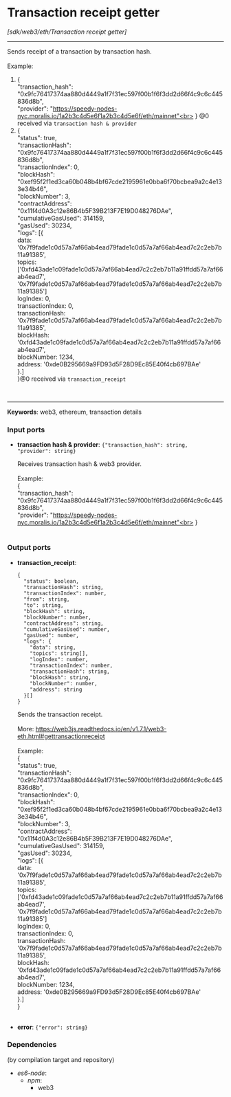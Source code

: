 # Transaction receipt getter

_[sdk/web3/eth/Transaction receipt getter]_

---

Sends receipt of a transaction by transaction hash.<br>
<br>
Example:<br>
1. {<br>
  "transaction_hash": "0x9fc76417374aa880d4449a1f7f31ec597f00b1f6f3dd2d66f4c9c6c445836d8b",<br>
 "provider": "https://speedy-nodes-nyc.moralis.io/1a2b3c4d5e6f1a2b3c4d5e6f/eth/mainnet"<br>
} @0 received via `transaction hash & provider`<br>
2. {<br>
  "status": true,<br>
  "transactionHash": "0x9fc76417374aa880d4449a1f7f31ec597f00b1f6f3dd2d66f4c9c6c445836d8b",<br>
  "transactionIndex": 0,<br>
  "blockHash": "0xef95f2f1ed3ca60b048b4bf67cde2195961e0bba6f70bcbea9a2c4e133e34b46",<br>
  "blockNumber": 3,<br>
  "contractAddress": "0x11f4d0A3c12e86B4b5F39B213F7E19D048276DAe",<br>
  "cumulativeGasUsed": 314159,<br>
  "gasUsed": 30234,<br>
  "logs": [{<br>
    data: '0x7f9fade1c0d57a7af66ab4ead79fade1c0d57a7af66ab4ead7c2c2eb7b11a91385',<br>
    topics: ['0xfd43ade1c09fade1c0d57a7af66ab4ead7c2c2eb7b11a91ffdd57a7af66ab4ead7', '0x7f9fade1c0d57a7af66ab4ead79fade1c0d57a7af66ab4ead7c2c2eb7b11a91385']<br>
    logIndex: 0,<br>
    transactionIndex: 0,<br>
    transactionHash: '0x7f9fade1c0d57a7af66ab4ead79fade1c0d57a7af66ab4ead7c2c2eb7b11a91385',<br>
    blockHash: '0xfd43ade1c09fade1c0d57a7af66ab4ead7c2c2eb7b11a91ffdd57a7af66ab4ead7',<br>
    blockNumber: 1234,<br>
    address: '0xde0B295669a9FD93d5F28D9Ec85E40f4cb697BAe'<br>
}.]<br>
}@0 received via `transaction_receipt`<br>
<br>

---

__Keywords__: web3, ethereum, transaction details

### Input ports

* __transaction hash & provider__: ` {"transaction_hash": string, "provider": string} `

    Receives transaction hash & web3 provider.<br>
    <br>
    Example:<br>
    {<br>
      "transaction_hash": "0x9fc76417374aa880d4449a1f7f31ec597f00b1f6f3dd2d66f4c9c6c445836d8b",<br>
     "provider": "https://speedy-nodes-nyc.moralis.io/1a2b3c4d5e6f1a2b3c4d5e6f/eth/mainnet"<br>
    }<br>
    <br>

### Output ports

* __transaction_receipt__: 
    ```
    {
      "status": boolean,
      "transactionHash": string,
      "transactionIndex": number,
      "from": string,
      "to": string,
      "blockHash": string,
      "blockNumber": number,
      "contractAddress": string,
      "cumulativeGasUsed": number,
      "gasUsed": number,
      "logs": {
        "data": string,
        "topics": string[],
        "logIndex": number,
        "transactionIndex": number,
        "transactionHash": string,
        "blockHash": string,
        "blockNumber": number,
        "address": string
      }[]
    }
    ```

    Sends the transaction receipt.<br>
    <br>
    More: https://web3js.readthedocs.io/en/v1.7.1/web3-eth.html#gettransactionreceipt<br>
    <br>
    Example:<br>
    {<br>
      "status": true,<br>
      "transactionHash": "0x9fc76417374aa880d4449a1f7f31ec597f00b1f6f3dd2d66f4c9c6c445836d8b",<br>
      "transactionIndex": 0,<br>
      "blockHash": "0xef95f2f1ed3ca60b048b4bf67cde2195961e0bba6f70bcbea9a2c4e133e34b46",<br>
      "blockNumber": 3,<br>
      "contractAddress": "0x11f4d0A3c12e86B4b5F39B213F7E19D048276DAe",<br>
      "cumulativeGasUsed": 314159,<br>
      "gasUsed": 30234,<br>
      "logs": [{<br>
        data: '0x7f9fade1c0d57a7af66ab4ead79fade1c0d57a7af66ab4ead7c2c2eb7b11a91385',<br>
        topics: ['0xfd43ade1c09fade1c0d57a7af66ab4ead7c2c2eb7b11a91ffdd57a7af66ab4ead7', '0x7f9fade1c0d57a7af66ab4ead79fade1c0d57a7af66ab4ead7c2c2eb7b11a91385']<br>
        logIndex: 0,<br>
        transactionIndex: 0,<br>
        transactionHash: '0x7f9fade1c0d57a7af66ab4ead79fade1c0d57a7af66ab4ead7c2c2eb7b11a91385',<br>
        blockHash: '0xfd43ade1c09fade1c0d57a7af66ab4ead7c2c2eb7b11a91ffdd57a7af66ab4ead7',<br>
        blockNumber: 1234,<br>
        address: '0xde0B295669a9FD93d5F28D9Ec85E40f4cb697BAe'<br>
    }.]<br>
    }<br>
    <br>


* __error__: ` {"error": string} `

### Dependencies
(by compilation target and repository)

* _es6-node_:
  * _npm_:
    * web3

